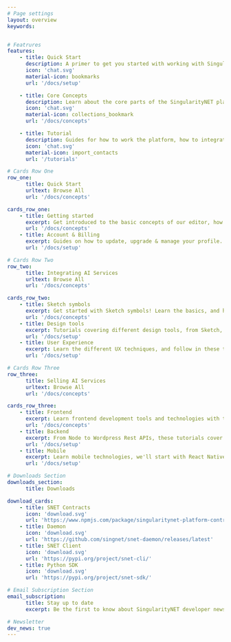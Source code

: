 ```yaml
---
# Page settings
layout: overview
keywords:


# Featrures    
features:
    - title: Quick Start
      description: A primer to get you started with working with SingularityNET tools & software and the blockchain.
      icon: 'chat.svg'
      material-icon: bookmarks
      url: '/docs/setup'

    - title: Core Concepts
      description: Learn about the core parts of the SingularityNET platform and how it works under the hood.
      icon: 'chat.svg'
      material-icon: collections_bookmark
      url: '/docs/concepts'

    - title: Tutorial
      description: Guides for how to work the platform, how to integrate SingularityNET services into your software, and even how to publish your own services!
      icon: 'chat.svg'
      material-icon: import_contacts
      url: '/tutorials'

# Cards Row One
row_one:
      title: Quick Start
      urltext: Browse All
      url: '/docs/concepts'

cards_row_one:
    - title: Getting started
      excerpt: Get introduced to the basic concepts of our editor, how to create projects and navigate between all the platform functionalities.
      url: '/docs/concepts'
    - title: Account & Billing
      excerpt: Guides on how to update, upgrade & manage your profile. You’ll find also more informations on teams and projects sharing.
      url: '/docs/setup'

# Cards Row Two
row_two:
      title: Integrating AI Services
      urltext: Browse All
      url: '/docs/concepts'

cards_row_two:
    - title: Sketch symbols
      excerpt: Get started with Sketch symbols! Learn the basics, and how you can get up to speed with Symbols overrides ..
      url: '/docs/concepts'
    - title: Design tools
      excerpt: Tutorials covering different design tools, from Sketch, Xd to Figma. You'll learn what makes them different and how can you..
      url: '/docs/setup'
    - title: User Experience
      excerpt: Learn the different UX techniques, and follow in these tutorials with the best practices and patterns to produce world class apps
      url: '/docs/setup'

# Cards Row Three
row_three:
      title: Selling AI Services
      urltext: Browse All
      url: '/docs/concepts'

cards_row_three:
    - title: Frontend
      excerpt: Learn frontend development tools and technologies with these multiple hands-on tutorials and guides.
      url: '/docs/concepts'
    - title: Backend
      excerpt: From Node to Wordpress Rest APIs, these tutorials cover everything you'll ever need to create backend systems for you apps.
      url: '/docs/setup'
    - title: Mobile
      excerpt: Learn mobile technologies, we'll start with React Native and slowly move to native iOS and Android development with Swift and ..
      url: '/docs/setup'

# Downloads Section
downloads_section:
      title: Downloads

download_cards:
    - title: SNET Contracts
      icon: 'download.svg'
      url: 'https://www.npmjs.com/package/singularitynet-platform-contracts'
    - title: Daemon
      icon: 'download.svg'
      url: 'https://github.com/singnet/snet-daemon/releases/latest'
    - title: SNET Client
      icon: 'download.svg'
      url: 'https://pypi.org/project/snet-cli/'
    - title: Python SDK
      icon: 'download.svg'
      url: 'https://pypi.org/project/snet-sdk/'

# Email Subscription Section
email_subscription:
      title: Stay up to date
      excerpt: Be the first to know about SingularityNET developer news and get the newest tutorials, articles, and updates.

# Newsletter
dev_news: true
---
```


